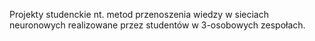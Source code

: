 Projekty studenckie nt. metod przenoszenia wiedzy w sieciach neuronowych realizowane przez studentów w 3-osobowych zespołach.
